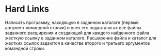# Hard Links
Написать программу, находящую в заданном каталоге (первый аргумент командной строки) и всех его подкаталогах все файлы заданного расширения и создающий для каждого найденного файла жесткую ссылку в заданном каталоге. Расширение файла и каталог для жестких ссылок задаются в качестве второго и третьего аргументов командной строки.
